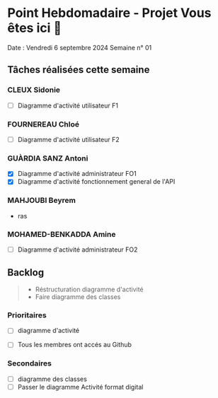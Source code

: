 # Point Hebdomadaire - Projet Vous êtes ici 🎯

Date : Vendredi 6 septembre 2024
Semaine n° 01

## Tâches réalisées cette semaine

### CLEUX Sidonie

- [ ] Diagramme d'activité utilisateur F1


### FOURNEREAU Chloé

- [ ] Diagramme d'activité utilisateur F2


### GUÀRDIA SANZ Antoni

- [X] Diagramme d'activité administrateur FO1
- [X] Diagramme d'activité fonctionnement general de l'API

###  MAHJOUBI Beyrem

- ras


### MOHAMED-BENKADDA Amine

- [ ] Diagramme d'activité administrateur FO2

## Backlog

> - Réstructuration diagramme d'activité
> - Faire diagramme des classes

### Prioritaires

- [ ] diagramme d'activité
- [ ] Tous les membres ont accés au Github


### Secondaires

- [ ] diagramme des classes
- [ ] Passer le diagramme Activité format digital
